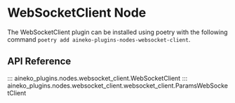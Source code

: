 # WebSocketClient Node

The WebSocketClient plugin can be installed using poetry with the following command `poetry add aineko-plugins-nodes-websocket-client`.

## API Reference

::: aineko_plugins.nodes.websocket_client.WebSocketClient
::: aineko_plugins.nodes.websocket_client.websocket_client.ParamsWebSocketClient
